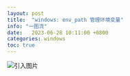 ```yaml
---
layout: post
title:  "windows: env_path 管理环境变量"
info: "一图流"
date:   2023-06-28 10:11:00 +0800
categories: windows
toc: true
---
```






![引入图片]({{site.url}}/image/windows/2023-06-28-env_path/image_1.png)
